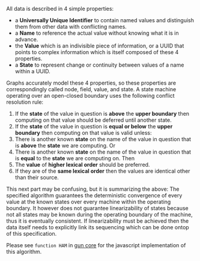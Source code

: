 All data is described in 4 simple properties:
 - a **Universally Unique Identifier** to contain named values and distinguish them from other data with conflicting names.
 - a **Name** to reference the actual value without knowing what it is in advance.
 - the **Value** which is an indivisible piece of information, or a UUID that points to complex information which is itself composed of these 4 properties.
 - a **State** to represent change or continuity between values of a name within a UUID.

Graphs accurately model these 4 properties, so these properties are correspondingly called node, field, value, and state. A state machine operating over an open-closed boundary uses the following conflict resolution rule:

  1. If the **state** of the value in question is **above** the **upper boundary** then computing on that value should be deferred until another state.
  2. If the **state** of the value in question is **equal or below** the **upper boundary** then computing on that value is valid unless:
  3. There is another known **state** on the name of the value in question that is **above** the **state** we are computing. Or
  4. There is another known **state** on the name of the value in question that is **equal** to the **state** we are computing on. Then
  5. The **value** of **higher lexical order** should be preferred.
  6. If they are of the **same lexical order** then the values are identical other than their source.

This next part may be confusing, but it is summarizing the above: The specified algorithm guarantees the deterministic convergence of every value at the known states over every machine within the operating boundary. It however does not guarantee linearizability of states because not all states may be known during the operating boundary of the machine, thus it is eventually consistent. If linearizability must be achieved then the data itself needs to explicitly link its sequencing which can be done ontop of this specification.

Please see `function HAM` in [gun core](../../blob/master/gun.js) for the javascript implementation of this algorithm.